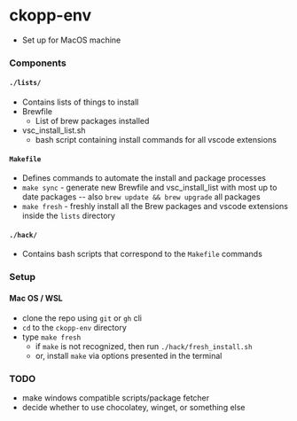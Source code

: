 # ckopp-env
- Set up for MacOS machine

### Components
#### `./lists/`
- Contains lists of things to install
- Brewfile
  - List of brew packages installed
- vsc_install_list.sh
  - bash script containing install commands for all vscode extensions

#### `Makefile`
- Defines commands to automate the install and package processes
- `make sync` - generate new Brewfile and vsc_install_list with most up to date packages -- also `brew update && brew upgrade` all packages
- `make fresh` - freshly install all the Brew packages and vscode extensions inside the `lists` directory

#### `./hack/`
- Contains bash scripts that correspond to the `Makefile` commands

### Setup
#### Mac OS / WSL
- clone the repo using `git` or `gh` cli
- `cd` to the `ckopp-env` directory
- type `make fresh`
  - if `make` is not recognized, then run `./hack/fresh_install.sh`
  - or, install `make` via options presented in the terminal

### TODO
- make windows compatible scripts/package fetcher
- decide whether to use chocolatey, winget, or something else
